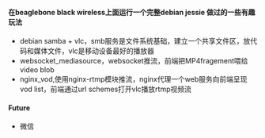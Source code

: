 #### 在beaglebone black wireless上面运行一个完整debian jessie 做过的一些有趣玩法 

 * debian samba + vlc，smb服务是文件系统基础，建立一个共享文件区，放代码和媒体文件，vlc是移动设备最好的播放器
 * websocket_mediasource，websocket推流，前端把MP4fragement喂给video blob
 * nginx_vod,使用nginx-rtmp模块推流，nginx代理一个web服务向前端呈现vod list，前端通过url schemes打开vlc播放rtmp视频流

#### Future
* 微信

